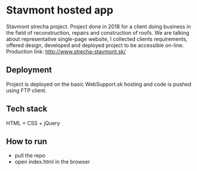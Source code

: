 # Stavmont hosted app
Stavmont strecha project. Project done in 2018 for a client doing business in the field of reconstruction, repairs and construction of roofs. We are talking about representative single-page website, I collected clients requirements, offered design, developed and deployed project to be accessible on-line. Production link: http://www.strecha-stavmont.sk/

## Deployment
Project is deployed on the basic WebSupport.sk hosting and code is pushed using FTP client.

## Tech stack
HTML + CSS + jQuery

## How to run
- pull the repo
- open index.html in the browser


